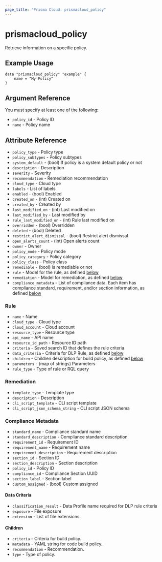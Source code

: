 ```yaml
---
page_title: "Prisma Cloud: prismacloud_policy"
---
```


# prismacloud_policy

Retrieve information on a specific policy.

## Example Usage

```hcl
data "prismacloud_policy" "example" {
    name = "My Policy"
}
```

## Argument Reference

You must specify at least one of the following:

* `policy_id` - Policy ID
* `name` - Policy name

## Attribute Reference

* `policy_type` - Policy type
* `policy_subtypes` - Policy subtypes
* `system_default` - (bool) If policy is a system default policy or not
* `description` - Description
* `severity` - Severity
* `recommendation` - Remediation recommendation
* `cloud_type` - Cloud type
* `labels` - List of labels
* `enabled` - (bool) Enabled
* `created_on` - (int) Created on
* `created_by` - Created by
* `last_modified_on` - (int) Last modified on
* `last_modified_by` - Last modified by
* `rule_last_modified_on` - (int) Rule last modified on
* `overridden` - (bool) Overridden
* `deleted` - (bool) Deleted
* `restrict_alert_dismissal` - (bool) Restrict alert dismissal
* `open_alerts_count` - (int) Open alerts count
* `owner` - Owner
* `policy_mode` - Policy mode
* `policy_category` - Policy category
* `policy_class` - Policy class
* `remediable` - (bool) Is remediable or not
* `rule` - Model for the rule, as defined [below](#rule)
* `remediation` - Model for remediation, as defined [below](#remediation)
* `compliance_metadata` - List of compliance data.  Each item has compliance standard, requirement, and/or section information, as defined [below](#compliance-metadata)

### Rule

* `name` - Name
* `cloud_type` - Cloud type
* `cloud_account` - Cloud account
* `resource_type` - Resource type
* `api_name` - API name
* `resource_id_path` - Resource ID path
* `criteria` - Saved search ID that defines the rule criteria
* `data_criteria` - Criteria for DLP Rule, as defined [below](#data-criteria)
* `children` - Children description for build policy, as defined [below](#children)
* `parameters` - (map of strings) Parameters
* `rule_type` - Type of rule or RQL query

### Remediation

* `template_type` - Template type
* `description` - Description
* `cli_script_template` - CLI script template
* `cli_script_json_schema_string` - CLI script JSON schema

### Compliance Metadata

* `standard_name` - Compliance standard name
* `standard_description` - Compliance standard description
* `requirement_id` - Requirement ID
* `requirement_name` - Requirement name
* `requirement_description` - Requirement description
* `section_id` - Section ID
* `section_description` - Section description
* `policy_id` - Policy ID
* `compliance_id` - Compliance Section UUID
* `section_label` - Section label
* `custom_assigned` - (bool) Custom assigned

#### Data Criteria

* `classification_result` - Data Profile name required for DLP rule criteria
* `exposure` - File exposure
* `extension` - List of file extensions

#### Children

* `criteria` - Criteria for build policy.
* `metadata` - YAML string for code build policy. 
* `recommendation` - Recommendation.
* `type` - Type of policy. 
